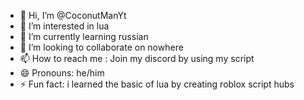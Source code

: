 - 👋 Hi, I’m @CoconutManYt
- 👀 I’m interested in lua
- 🌱 I’m currently learning russian
- 💞️ I’m looking to collaborate on nowhere
- 📫 How to reach me : Join my discord by using my script
- 😄 Pronouns: he/him
- ⚡ Fun fact: i learned the basic of lua by creating roblox script hubs

<!---
CoconutManYt/CoconutManYt is a ✨ special ✨ repository because its `README.md` (this file) appears on your GitHub profile.
You can click the Preview link to take a look at your changes.
--->
